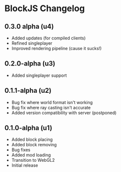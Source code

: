 # BlockJS Changelog
## 0.3.0 alpha (u4)
- Added updates (for compiled clients)
- Refined singleplayer
- Improved rendering pipeline (cause it sucks!)
## 0.2.0-alpha (u3)
- Added singleplayer support
## 0.1.1-alpha (u2)
- Bug fix where world format isn't working
- Bug fix where ray casting isn't accurate
- Added version compatibility with server (postponed)
## 0.1.0-alpha (u1)
- Added block placing
- Added block removing
- Bug fixes
- Added mod loading
- Transition to WebGL2
- Initial release